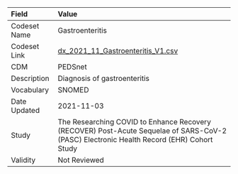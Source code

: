 |Field        |Value                                                                                                                                    |
|:------------|:----------------------------------------------------------------------------------------------------------------------------------------|
|Codeset Name |Gastroenteritis                                                                                                                          |
|Codeset Link |[dx_2021_11_Gastroenteritis_V1.csv](https://github.com/PEDSnet/Variable-Dictionary/blob/main/conditions/dx_2021_11_Gastroenteritis_V1.csv.csv)|
|CDM          |PEDSnet                                                                                                                                  |
|Description  |Diagnosis of gastroenteritis                                                                                                             |
|Vocabulary   |SNOMED                                                                                                                                   |
|Date Updated |2021-11-03                                                                                                                               |
|Study        |The Researching COVID to Enhance Recovery (RECOVER) Post-Acute Sequelae of SARS-CoV-2 (PASC) Electronic Health Record (EHR) Cohort Study |
|Validity     |Not Reviewed                                                                                                                             |

